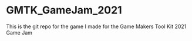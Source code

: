 # GMTK_GameJam_2021
This is the git repo for the game I made for the Game Makers Tool Kit 2021 Game Jam
